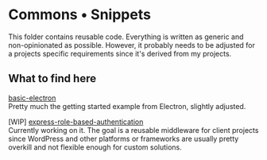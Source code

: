 # Commons • Snippets

This folder contains reusable code. Everything is written as generic and non-opinionated as possible. However, it probably needs to be adjusted for a projects specific requirements since it's derived from my projects.

## What to find here

[basic-electron](./basic-electron)    
Pretty much the getting started example from Electron, slightly adjusted.

[WIP] [express-role-based-authentication](./express-role-based-authentication)    
Currently working on it. The goal is a reusable middleware for client projects since WordPress and other platforms or frameworks are usually pretty overkill and not flexible enough for custom solutions.